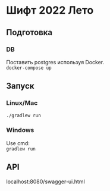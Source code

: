 # Шифт 2022 Лето
## Подготовка
### DB
Поставить postgres используя Docker.</br>
```docker-compose up```
## Запуск
### Linux/Mac
```./gradlew run```
### Windows
Use cmd:<br/>
```gradlew run```
## API
localhost:8080/swagger-ui.html
